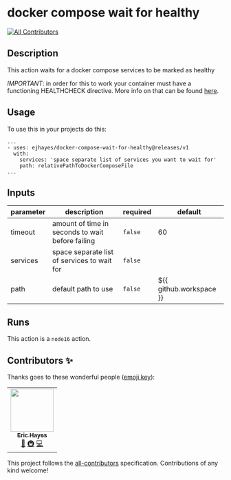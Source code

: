 # docker compose wait for healthy

<!-- ALL-CONTRIBUTORS-BADGE:START - Do not remove or modify this section -->
[![All Contributors](https://img.shields.io/badge/all_contributors-1-orange.svg?style=flat-square)](#contributors-)
<!-- ALL-CONTRIBUTORS-BADGE:END -->

<!-- action-docs-description -->
## Description

This action waits for a docker compose services to be marked as healthy
<!-- action-docs-description -->

_IMPORTANT_: in order for this to work your container must have a functioning HEALTHCHECK directive. More info on that can be found [here](https://docs.docker.com/engine/reference/builder/#healthcheck).

## Usage

To use this in your projects do this:

```
...
- uses: ejhayes/docker-compose-wait-for-healthy@releases/v1
  with:
    services: 'space separate list of services you want to wait for'
    path: relativePathToDockerComposeFile
...
```

<!-- action-docs-inputs -->
## Inputs

| parameter | description | required | default |
| --- | --- | --- | --- |
| timeout | amount of time in seconds to wait before failing | `false` | 60 |
| services | space separate list of services to wait for | `false` |  |
| path | default path to use | `false` | ${{ github.workspace }} |
<!-- action-docs-inputs -->

<!-- action-docs-outputs -->

<!-- action-docs-outputs -->

<!-- action-docs-runs -->
## Runs

This action is a `node16` action.
<!-- action-docs-runs -->

## Contributors ✨

Thanks goes to these wonderful people ([emoji key](https://allcontributors.org/docs/en/emoji-key)):

<!-- ALL-CONTRIBUTORS-LIST:START - Do not remove or modify this section -->
<!-- prettier-ignore-start -->
<!-- markdownlint-disable -->
<table>
  <tr>
    <td align="center"><a href="https://github.com/ejhayes"><img src="https://avatars.githubusercontent.com/u/310233?v=4?s=100" width="100px;" alt=""/><br /><sub><b>Eric Hayes</b></sub></a><br /><a href="https://github.com/ejhayes/docker-compose-wait-for-healthy/commits?author=ejhayes" title="Documentation">📖</a> <a href="#infra-ejhayes" title="Infrastructure (Hosting, Build-Tools, etc)">🚇</a> <a href="https://github.com/ejhayes/docker-compose-wait-for-healthy/commits?author=ejhayes" title="Code">💻</a></td>
  </tr>
</table>

<!-- markdownlint-restore -->
<!-- prettier-ignore-end -->

<!-- ALL-CONTRIBUTORS-LIST:END -->

This project follows the [all-contributors](https://github.com/all-contributors/all-contributors) specification. Contributions of any kind welcome!
